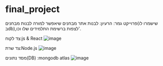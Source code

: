 # final_project
פרוייקט גמר:
הרעיון: לבנות אתר מבחנים שיאפשר למורה לבנות מבחנים(שישמרו לו בdb),לצפות ברשימת התלמידים שלו וכו'.

צד לקוח:js & React ![image](https://user-images.githubusercontent.com/57942180/184523682-620bef6d-8546-46ab-b8b1-dde6a708a1c5.png)        



צד שרת:Node.js ![image](https://user-images.githubusercontent.com/57942180/184523708-250cf16f-58fa-41fc-ad3c-31ca5e4081d8.png)
               

מסד נתונים(DB) :mongodb atlas ![image](https://user-images.githubusercontent.com/57942180/184523783-94c988b0-6092-4636-888d-923aa5252dbe.png)
                 

